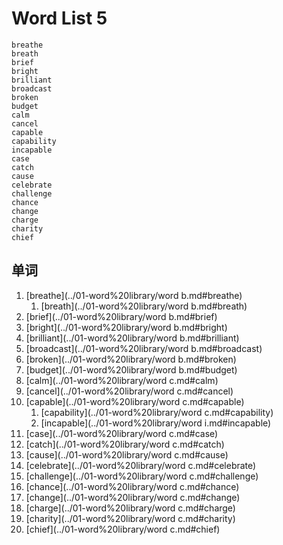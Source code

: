 
# Word List 5
	breathe
	breath
	brief
	bright
	brilliant
	broadcast
	broken
	budget
	calm
	cancel
	capable
	capability
	incapable
	case
	catch
	cause
	celebrate
	challenge
	chance
	change
	charge
	charity
	chief
## 单词
1. [breathe](../01-word%20library/word b.md#breathe)
	1. [breath](../01-word%20library/word b.md#breath)
1. [brief](../01-word%20library/word b.md#brief)
1. [bright](../01-word%20library/word b.md#bright)
1. [brilliant](../01-word%20library/word b.md#brilliant)
1. [broadcast](../01-word%20library/word b.md#broadcast)
1. [broken](../01-word%20library/word b.md#broken)
1. [budget](../01-word%20library/word b.md#budget)
1. [calm](../01-word%20library/word c.md#calm)
1. [cancel](../01-word%20library/word c.md#cancel)
11. [capable](../01-word%20library/word c.md#capable)
	1. [capability](../01-word%20library/word c.md#capability)
	1. [incapable](../01-word%20library/word i.md#incapable)
11. [case](../01-word%20library/word c.md#case)
11. [catch](../01-word%20library/word c.md#catch)
11. [cause](../01-word%20library/word c.md#cause)
11. [celebrate](../01-word%20library/word c.md#celebrate)
11. [challenge](../01-word%20library/word c.md#challenge)
11. [chance](../01-word%20library/word c.md#chance)
11. [change](../01-word%20library/word c.md#change)
11. [charge](../01-word%20library/word c.md#charge)
11. [charity](../01-word%20library/word c.md#charity)
21. [chief](../01-word%20library/word c.md#chief)
